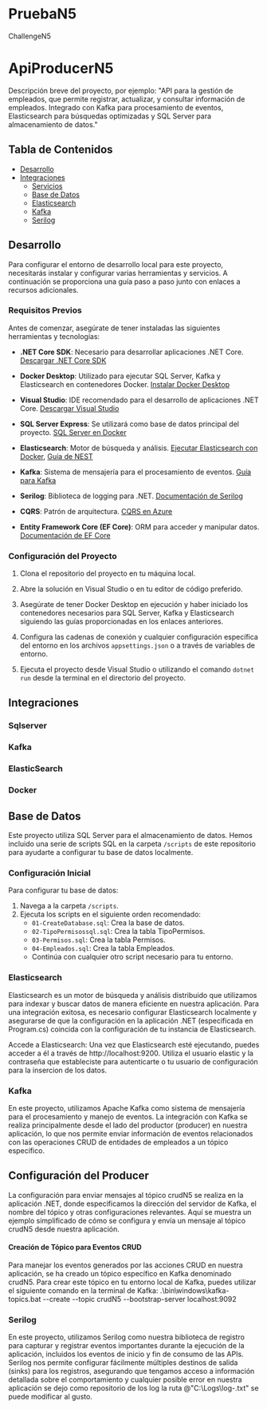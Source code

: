 # PruebaN5
 ChallengeN5

 # ApiProducerN5

Descripción breve del proyecto, por ejemplo: "API para la gestión de empleados, que permite registrar, actualizar, y consultar información de empleados. Integrado con Kafka para procesamiento de eventos, Elasticsearch para búsquedas optimizadas y SQL Server para almacenamiento de datos."

## Tabla de Contenidos

* [Desarrollo](#desarrollo)
* [Integraciones](#integraciones)
  * [Servicios](#servicios)
  * [Base de Datos](#base-de-datos)
  * [Elasticsearch](#elasticsearch)
  * [Kafka](#kafka)
  * [Serilog](#serilog)


## Desarrollo

Para configurar el entorno de desarrollo local para este proyecto, necesitarás instalar y configurar varias herramientas y servicios. A continuación se proporciona una guía paso a paso junto con enlaces a recursos adicionales.

### Requisitos Previos

Antes de comenzar, asegúrate de tener instaladas las siguientes herramientas y tecnologías:

- **.NET Core SDK**: Necesario para desarrollar aplicaciones .NET Core. [Descargar .NET Core SDK](https://dotnet.microsoft.com/download)

- **Docker Desktop**: Utilizado para ejecutar SQL Server, Kafka y Elasticsearch en contenedores Docker. [Instalar Docker Desktop](https://www.docker.com/products/docker-desktop)

- **Visual Studio**: IDE recomendado para el desarrollo de aplicaciones .NET Core. [Descargar Visual Studio](https://visualstudio.microsoft.com/downloads/)

- **SQL Server Express**: Se utilizará como base de datos principal del proyecto. [SQL Server en Docker](https://hub.docker.com/_/microsoft-mssql-server)

- **Elasticsearch**: Motor de búsqueda y análisis. [Ejecutar Elasticsearch con Docker](https://www.elastic.co/guide/en/elasticsearch/reference/current/docker.html), [Guía de NEST](https://www.elastic.co/guide/en/elasticsearch/client/net-api/7.x/nest.html)

- **Kafka**: Sistema de mensajería para el procesamiento de eventos. [Guía para Kafka](https://www.notion.so/n5now/Kafka-242a5fd883bf49ffa77190fb16eb4ecf#74a1076feed24ea482c804f54483773d)

- **Serilog**: Biblioteca de logging para .NET. [Documentación de Serilog](https://serilog.net/)

- **CQRS**: Patrón de arquitectura. [CQRS en Azure](https://docs.microsoft.com/en-us/azure/architecture/patterns/cqrs)

- **Entity Framework Core (EF Core)**: ORM para acceder y manipular datos. [Documentación de EF Core](https://docs.microsoft.com/en-us/ef/core/)


### Configuración del Proyecto

1. Clona el repositorio del proyecto en tu máquina local.

2. Abre la solución en Visual Studio o en tu editor de código preferido.

3. Asegúrate de tener Docker Desktop en ejecución y haber iniciado los contenedores necesarios para SQL Server, Kafka y Elasticsearch siguiendo las guías proporcionadas en los enlaces anteriores.

4. Configura las cadenas de conexión y cualquier configuración específica del entorno en los archivos `appsettings.json` o a través de variables de entorno.

5. Ejecuta el proyecto desde Visual Studio o utilizando el comando `dotnet run` desde la terminal en el directorio del proyecto.



## Integraciones

### Sqlserver
### Kafka
### ElasticSearch
### Docker


## Base de Datos

Este proyecto utiliza SQL Server para el almacenamiento de datos. Hemos incluido una serie de scripts SQL en la carpeta `/scripts` de este repositorio para ayudarte a configurar tu base de datos localmente.

### Configuración Inicial

Para configurar tu base de datos:

1. Navega a la carpeta `/scripts`.
2. Ejecuta los scripts en el siguiente orden recomendado:
   - `01-CreateDatabase.sql`: Crea la base de datos.
   - `02-TipoPermisossql.sql`: Crea la tabla TipoPermisos.
   - `03-Permisos.sql`: Crea la tabla Permisos.
   - `04-Empleados.sql`: Crea la tabla Empleados.
   - Continúa con cualquier otro script necesario para tu entorno.



### Elasticsearch

Elasticsearch es un motor de búsqueda y análisis distribuido que utilizamos para indexar y buscar datos de manera eficiente en nuestra aplicación. Para una integración exitosa, es necesario configurar Elasticsearch localmente y asegurarse de que la configuración en la aplicación .NET (especificada en Program.cs) coincida con la configuración de tu instancia de Elasticsearch.

Accede a Elasticsearch: Una vez que Elasticsearch esté ejecutando, puedes acceder a él a través de http://localhost:9200. Utiliza el usuario elastic y la contraseña que estableciste para autenticarte o tu usuario de configuración para la insercion de los datos.

### Kafka

En este proyecto, utilizamos Apache Kafka como sistema de mensajería para el procesamiento y manejo de eventos. La integración con Kafka se realiza principalmente desde el lado del productor (producer) en nuestra aplicación, lo que nos permite enviar información de eventos relacionados con las operaciones CRUD de entidades de empleados a un tópico específico.

## Configuración del Producer
La configuración para enviar mensajes al tópico crudN5 se realiza en la aplicación .NET, donde especificamos la dirección del servidor de Kafka, el nombre del tópico y otras configuraciones relevantes. Aquí se muestra un ejemplo simplificado de cómo se configura y envía un mensaje al tópico crudN5 desde nuestra aplicación.
#### Creación de Tópico para Eventos CRUD
Para manejar los eventos generados por las acciones CRUD en nuestra aplicación, se ha creado un tópico específico en Kafka denominado crudN5. Para crear este tópico en tu entorno local de Kafka, puedes utilizar el siguiente comando en la terminal de Kafka:
.\bin\windows\kafka-topics.bat --create --topic crudN5 --bootstrap-server localhost:9092


### Serilog

En este proyecto, utilizamos Serilog como nuestra biblioteca de registro para capturar y registrar eventos importantes durante la ejecución de la aplicación, incluidos los eventos de inicio y fin de consumo de las APIs. Serilog nos permite configurar fácilmente múltiples destinos de salida (sinks) para los registros, asegurando que tengamos acceso a información detallada sobre el comportamiento y cualquier posible error en nuestra aplicación se dejo como repositorio de los log la ruta @"C:\Logs\log-.txt" se puede modificar al gusto.




